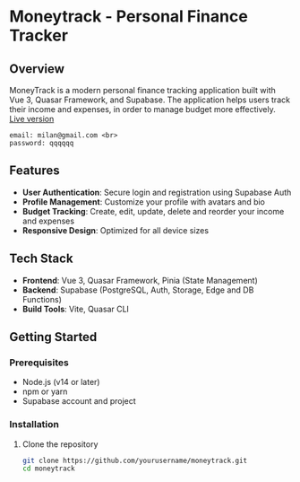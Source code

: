 # Moneytrack - Personal Finance Tracker

## Overview

MoneyTrack is a modern personal finance tracking application built with Vue 3, Quasar Framework, and Supabase. The application helps users track their income and expenses, in order to manage budget more effectively. <br>
[Live version](https://moneytracker-milan44.netlify.app/) <br>
```
email: milan@gmail.com <br>
password: qqqqqq
```

## Features

- **User Authentication**: Secure login and registration using Supabase Auth
- **Profile Management**: Customize your profile with avatars and bio
- **Budget Tracking**: Create, edit, update, delete and reorder your income and expenses
- **Responsive Design**: Optimized for all device sizes

## Tech Stack

- **Frontend**: Vue 3, Quasar Framework, Pinia (State Management)
- **Backend**: Supabase (PostgreSQL, Auth, Storage, Edge and DB Functions)
- **Build Tools**: Vite, Quasar CLI

## Getting Started

### Prerequisites

- Node.js (v14 or later)
- npm or yarn
- Supabase account and project

### Installation

1. Clone the repository
   ```bash
   git clone https://github.com/yourusername/moneytrack.git
   cd moneytrack
